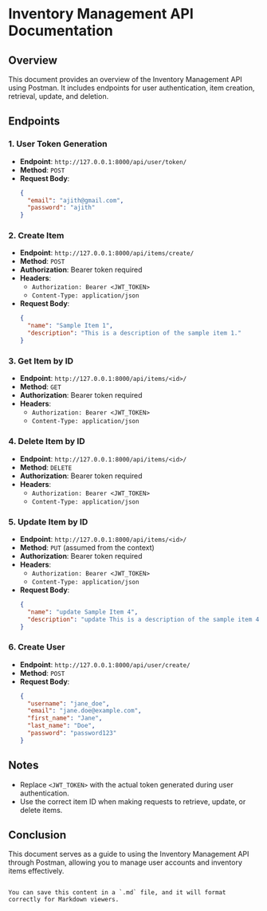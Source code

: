 
# Inventory Management API Documentation

## Overview
This document provides an overview of the Inventory Management API using Postman. It includes endpoints for user authentication, item creation, retrieval, update, and deletion.


## Endpoints

### 1. User Token Generation
- **Endpoint**: `http://127.0.0.1:8000/api/user/token/`
- **Method**: `POST`
- **Request Body**:
  ```json
  {
    "email": "ajith@gmail.com",
    "password": "ajith"
  }
  ```

### 2. Create Item
- **Endpoint**: `http://127.0.0.1:8000/api/items/create/`
- **Method**: `POST`
- **Authorization**: Bearer token required
- **Headers**:
  - `Authorization: Bearer <JWT_TOKEN>`
  - `Content-Type: application/json`
- **Request Body**:
  ```json
  {
    "name": "Sample Item 1",
    "description": "This is a description of the sample item 1."
  }
  ```

### 3. Get Item by ID
- **Endpoint**: `http://127.0.0.1:8000/api/items/<id>/`
- **Method**: `GET`
- **Authorization**: Bearer token required
- **Headers**:
  - `Authorization: Bearer <JWT_TOKEN>`
  - `Content-Type: application/json`

### 4. Delete Item by ID
- **Endpoint**: `http://127.0.0.1:8000/api/items/<id>/`
- **Method**: `DELETE`
- **Authorization**: Bearer token required
- **Headers**:
  - `Authorization: Bearer <JWT_TOKEN>`
  - `Content-Type: application/json`

### 5. Update Item by ID
- **Endpoint**: `http://127.0.0.1:8000/api/items/<id>/`
- **Method**: `PUT` (assumed from the context)
- **Authorization**: Bearer token required
- **Headers**:
  - `Authorization: Bearer <JWT_TOKEN>`
  - `Content-Type: application/json`
- **Request Body**:
  ```json
  {
    "name": "update Sample Item 4",
    "description": "update This is a description of the sample item 4."
  }
  ```

### 6. Create User
- **Endpoint**: `http://127.0.0.1:8000/api/user/create/`
- **Method**: `POST`
- **Request Body**:
  ```json
  {
    "username": "jane_doe",
    "email": "jane.doe@example.com",
    "first_name": "Jane",
    "last_name": "Doe",
    "password": "password123"
  }
  ```

## Notes
- Replace `<JWT_TOKEN>` with the actual token generated during user authentication.
- Use the correct item ID when making requests to retrieve, update, or delete items.

## Conclusion
This document serves as a guide to using the Inventory Management API through Postman, allowing you to manage user accounts and inventory items effectively.
```

You can save this content in a `.md` file, and it will format correctly for Markdown viewers.
